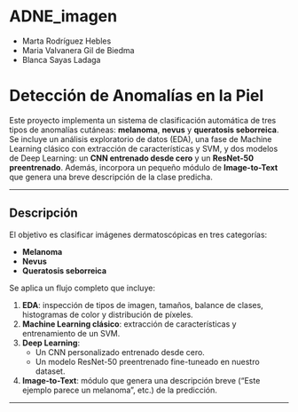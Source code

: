 # ADNE_imagen

- Marta Rodríguez Hebles
- Maria Valvanera Gil de Biedma
- Blanca Sayas Ladaga

# Detección de Anomalías en la Piel

Este proyecto implementa un sistema de clasificación automática de tres tipos de anomalías cutáneas: **melanoma**, **nevus** y **queratosis seborreica**. Se incluye un análisis exploratorio de datos (EDA), una fase de Machine Learning clásico con extracción de características y SVM, y dos modelos de Deep Learning: un **CNN entrenado desde cero** y un **ResNet-50 preentrenado**. Además, incorpora un pequeño módulo de **Image-to-Text** que genera una breve descripción de la clase predicha.

---

## Descripción

El objetivo es clasificar imágenes dermatoscópicas en tres categorías:

- **Melanoma**  
- **Nevus**  
- **Queratosis seborreica**  

Se aplica un flujo completo que incluye:

1. **EDA**: inspección de tipos de imagen, tamaños, balance de clases, histogramas de color y distribución de píxeles.  
2. **Machine Learning clásico**: extracción de características y entrenamiento de un SVM.  
3. **Deep Learning**:  
   - Un CNN personalizado entrenado desde cero.  
   - Un modelo ResNet-50 preentrenado fine-tuneado en nuestro dataset.  
4. **Image-to-Text**: módulo que genera una descripción breve (“Este ejemplo parece un melanoma”, etc.) de la predicción.  

---
